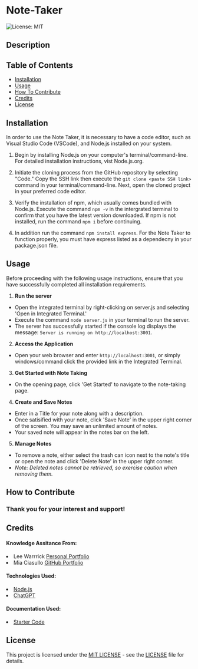 # Note-Taker
![License: MIT](https://img.shields.io/badge/License-MIT-yellow.svg)

## Description


## Table of Contents

- [Installation](#installation)
- [Usage](#usage)
- [How To Contribute](#how-to-contribute)
- [Credits](#credits)
- [License](#license)

## Installation

In order to use the Note Taker, it is necessary to have a code editor, such as Visual Studio Code (VSCode), and Node.js installed on your system.

1. Begin by installing Node.js on your computer's terminal/command-line. For detailed installation instructions, vist Node.js.org.

2. Initiate the cloning process from the GitHub repository by selecting "Code." Copy the SSH link then execute the `git clone <paste SSH link>` command in your terminal/command-line. Next, open the cloned project in your preferred code editor.

3. Verify the installation of npm, which usually comes bundled with Node.js. Execute the command `npm -v` in the intergrated terminal to confirm that you have the latest version downloaded. If npm is not installed, run the command `npm i` before continuing.

4. In addition run the command `npm install express`. For the Note Taker to function properly, you must have express listed as a dependecny in your package.json file.

## Usage

Before proceeding with the following usage instructions, ensure that you have successfully completed all installation requirements.

1. **Run the server**
- Open the integrated terminal by right-clicking on server.js and selecting 'Open in Integrated Terminal.'
- Execute the command `node server.js` in your terminal to run the server. 
- The server has successfully started if the console log displays the message: `Server is running on http://localhost:3001`.

2. **Access the Application**
- Open your web browser and enter `http://localhost:3001`, or simply windows/command click the provided link in the Integrated Terminal.

3. **Get Started with Note Taking**
- On the opening page, click 'Get Started' to navigate to the note-taking page.

4. **Create and Save Notes**
- Enter in a Title for your note along with a description. 
- Once satisified with your note, click 'Save Note' in the upper right corner of the screen. You may save an unlimited amount of notes.
- Your saved note will appear in the notes bar on the left. 

5. **Manage Notes**
-  To remove a note, either select the trash can icon next to the note's title or open the note and click 'Delete Note' in the upper right corner. 
- *Note: Deleted notes cannot be retrieved, so exercise caution when removing them.*

## How to Contribute

### Thank you for your interest and support!

## Credits

#### Knowledge Assitance From:
<li>Lee Warrrick <a href="https://leewarrick.com/">Personal Portfolio</a></li>
<li>Mia Ciasullo <a href="https://github.com/miacias">GitHub Portfolio</a></li>

#### Technologies Used:
<li><a href="https://nodejs.org/en/">Node.js</a></li>
<li><a href="https://chat.openai.com/">ChatGPT</a></li>

#### Documentation Used:
<li><a href="https://github.com/coding-boot-camp/miniature-eureka/tree/main/Develop/public">Starter Code</a></li>

## License

This project is licensed under the <a href="https://opensource.org/licenses/MIT">MIT LICENSE</a> - see the [LICENSE](./LICENSE) file for details.